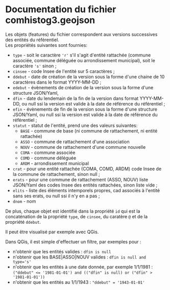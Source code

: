 # Documentation du fichier comhistog3.geojson

Les objets (features) du fichier correspondent aux versions successives des entités du référentiel.  
Les propriétés suivantes sont fournies:

- `type` - soit le caractère `'r'` s'il s'agit d'entité rattachée (commune associée, commune déléguée ou arrondissement municipal),
  soit le caractère `'s'` sinon ;
- `cinsee` - code Insee de l'entité sur 5 caractères ;
- `ddebut` - date de création de la version sous la forme d'une chaine de 10 caractères dans le format YYYY-MM-DD ;
- `edebut` - évènements de création de la version sous la forme d'une structure JSON/Yaml, 
- `dfin` - date du lendemain de la fin de la version dans format YYYY-MM-DD,
  ou null ssi la version est valide à la date de référence du référentiel ;
- `efin` - évènements de fin de la version sous la forme d'une structure JSON/Yaml,
  ou null ssi la version est valide à la date de référence du référentiel ;
- `statut` - statut de l'entité, prend une des valeurs suivantes:
  - `BASE` - commune de base (ni commune de rattachement, ni entité rattachée)
  - `ASSO` - commune de rattachement d'une association
  - `NOUV` - commune de rattachement d'une commune nouvelle
  - `COMA` - commune associée
  - `COMD` - commune déléguée
  - `ARDM` - arrondissement municipal
- `crat` - pour une entité rattachée (COMA, COMD, ARDM) code Insee de la commune de rattachement, sinon null ;
- `erats` - pour une commune de rattachement (ASSO, NOUV) liste JSON/Yaml des codes Insee des entités rattachées, sinon liste vide ;
- `elits` - liste des éléments intemporels propres, cad associés à l'entité sans ses erats, ou null ssi il n'y en a pas ;
- `dnom` - nom

De plus, chaque objet est identifié dans la propriété `id`
qui est la concaténation de la propriété `type`, de `cinsee`, du caratère `@` et de la propriété `ddebut`.

Il peut être visualisé par exemple avec QGis.

Dans QGis, il est simple d'effectuer un filtre, par exemples pour :

- n'obtenir que les entités valides : `dfin is null`
- n'obtenir que les BASE|ASSO|NOUV valides : `dfin is null and type='s'`
- n'obtenir que les entités à une date donnée, par exemple 1/1/1981 :
  `("ddebut" <= '1981-01-01') and (("dfin" is null) or ("dfin" > '1981-01-01'))`
- n'obtenir que les entités au 1/1/1943 : `"ddebut" = '1943-01-01'`

